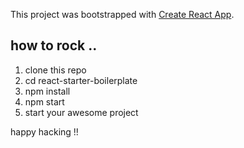 This project was bootstrapped with [Create React App](https://github.com/facebookincubator/create-react-app).


## how to rock ..
1. clone this repo
2. cd react-starter-boilerplate
3. npm install
4. npm start
5. start your awesome project

happy hacking !!
